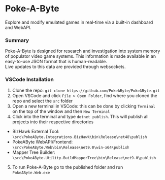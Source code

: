 # Poke-A-Byte
Explore and modify emulated games in real-time via a built-in dashboard and WebAPI.

### Summary
Poke-A-Byte is designed for research and investigation into system memory
of populator video game systems. This information is made available
in an easy-to-use JSON format that is human-readable. \
Live updates to this data are provided through websockets.

### VSCode Installation
1) Clone the repo: `git clone https://github.com/PokeAByte/PokeAByte.git`
2) Open VSCode and click `File > Open Folder`, find where you cloned the repo and select the `src` folder
3) Open a new terminal in VSCode: this can be done by clicking `Terminal` on the top of the window and then `New Terminal`
4) Click into the terminal and type `dotnet publish`. This will publish all projects into their respective directories
 - BizHawk External Tool: `\src\PokeAByte.Integrations.BizHawk\bin\Release\net48\publish`
 - PokeAByte WebAPI/Frontend: `\src\PokeAByte.Web\bin\Release\net9.0\win-x64\publish`
 - Mapper Tree Builder: `\src\PokeAByte.Utility.BuildMapperTree\bin\Release\net9.0\publish`
5) To run Poke-A-Byte go to the published folder and run `PokeAByte.Web.exe`
